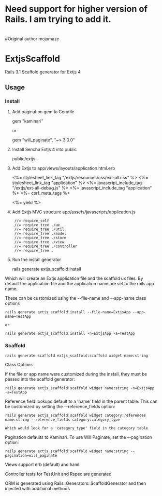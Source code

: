 # Need support for higher version of Rails. I am trying to add it.
#

#Original author  mojomaze

# ExtjsScaffold

Rails 3.1 Scaffold generator for Extjs 4



## Usage

### Install
1) Add pagination gem to Gemfile
	
	gem "kaminari"
	
	or
	
	gem "will_paginate", "~> 3.0.0"

2) Install Sencha Extjs 4 into public
	
	public/extjs

3) Add Extjs to app/views/layouts/application.html.erb

	<html>
	<head>
	  <title>TestApp</title>
	  <%= stylesheet_link_tag    "/extjs/resources/css/ext-all.css" %>
	  <%= stylesheet_link_tag    "application" %>
	  <%= javascript_include_tag "/extjs/ext-all-debug.js" %>
	  <%= javascript_include_tag "application" %>
	  <%= csrf_meta_tags %>
	</head>
	<body>

	<%= yield %>

	</body>
	</html>

4) Add Extjs MVC structure app/assets/javascripts/application.js

		//= require_self
		//= require_tree ./ux
		//= require_tree ./util
		//= require_tree ./model
		//= require_tree ./store
		//= require_tree ./view
		//= require_tree ./controller
		//= require_tree .

5) Run the install generator

	rails generate extjs_scaffold:install
	
Which will create an Extjs application file and the scaffold ux files. By default the application file and the application name are set to the rails app name.  

These can be customized using the --file-name and --app-name class options

	rails generate extjs_scaffold:install --file-name=ExtjsApp --app-name=TestApp
	
	or
	
	rails generate extjs_scaffold:install -n=ExtjsApp -a=TestApp
	
### Scaffold

	rails generate scaffold extjs_scaffold:scaffold widget name:string
	
Class Options

If the file or app name were customized during the install, they must be passed into the scaffold generator:

	rails generate extjs_scaffold:scaffold widget name:string -n=ExtjsApp -a=TestApp

Reference field lookups default to a 'name' field in the parent table. This can be customized by setting the --reference_fields option:

	rails generate extjs_scaffold:scaffold widget category:references name:string --reference_fields category:category_type
	
	Which would look for a 'category_type' field in the category table
	
Pagination defaults to Kaminari.  To use Will Paginate, set the --pagination option:

	rails generate extjs_scaffold:scaffold widget name:string --pagination=will_paginate
	
Views support erb (default) and haml

Controller tests for TestUnit and Rspec are generated

ORM is generated using Rails::Generators::ScaffoldGenerator and then injected with additional methods